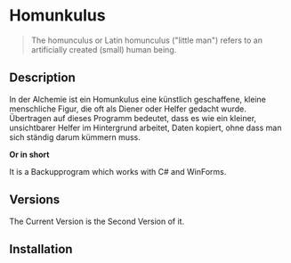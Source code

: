 # Homunkulus

>The homunculus or Latin homunculus ("little man") refers to an artificially created (small) human being.

## Description

In der Alchemie ist ein Homunkulus eine künstlich geschaffene, kleine menschliche Figur, die oft als Diener oder Helfer gedacht wurde. Übertragen auf dieses Programm bedeutet, dass es wie ein kleiner, unsichtbarer Helfer im Hintergrund arbeitet, Daten kopiert, ohne dass man sich ständig darum kümmern muss.
 
**Or in short**

It is a Backupprogram which works with C# and WinForms.

## Versions

The Current Version is the Second Version of it.

## Installation
